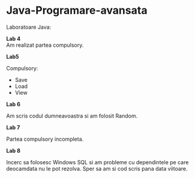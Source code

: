 # Java-Programare-avansata
Laboratoare Java:

<b>Lab 4</b><br>
Am realizat partea compulsory.

<b>Lab5</b><br>
<p>Compulsory:</p>
<ul>
  <li>Save</li>
  <li>Load</li>
  <li>View</li>
</ul>

<b>Lab 6</b>
<p>Am scris codul dumneavoastra si am folosit Random.</p>

<b>Lab 7</b>
<p>Partea compulsory incompleta.</p>

<b>Lab 8</b>
<p>Incerc sa folosesc Windows SQL si am probleme cu dependintele pe care deocamdata nu le pot rezolva. Sper sa am si cod scris pana data viitoare.</p>
